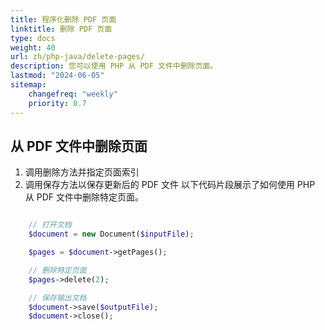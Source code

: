 ```yaml
---
title: 程序化删除 PDF 页面 
linktitle: 删除 PDF 页面
type: docs
weight: 40
url: zh/php-java/delete-pages/
description: 您可以使用 PHP 从 PDF 文件中删除页面。
lastmod: "2024-06-05"
sitemap:
    changefreq: "weekly"
    priority: 0.7
---
```


## 从 PDF 文件中删除页面

1. 调用删除方法并指定页面索引
1. 调用保存方法以保存更新后的 PDF 文件
以下代码片段展示了如何使用 PHP 从 PDF 文件中删除特定页面。

```php

    // 打开文档
    $document = new Document($inputFile);      

    $pages = $document->getPages();

    // 删除特定页面
    $pages->delete(2);

    // 保存输出文档
    $document->save($outputFile);
    $document->close();
```